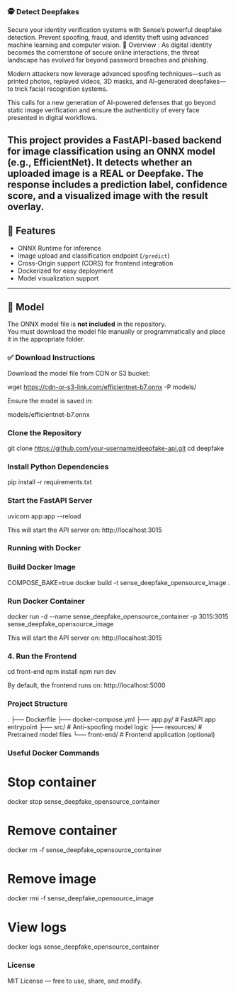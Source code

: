 ### 🕵️ Detect Deepfakes
Secure your identity verification systems with Sense’s powerful deepfake detection. Prevent spoofing, fraud, and identity theft using advanced machine learning and computer vision.
 🧩 Overview : 
As digital identity becomes the cornerstone of secure online interactions, the threat landscape has evolved far beyond password breaches and phishing. 

Modern attackers now leverage advanced spoofing techniques—such as printed photos, replayed videos, 3D masks, and AI-generated deepfakes—to trick facial recognition systems. 

This calls for a new generation of AI-powered defenses that go beyond static image verification and ensure the authenticity of every face presented in digital workflows.

This project provides a FastAPI-based backend for image classification using an ONNX model (e.g., EfficientNet). It detects whether an uploaded image is a REAL or Deepfake. The response includes a prediction label, confidence score, and a visualized image with the result overlay.
---

## 🔧 Features

- ONNX Runtime for inference
- Image upload and classification endpoint (`/predict`)
- Cross-Origin support (CORS) for frontend integration
- Dockerized for easy deployment
- Model visualization support

---

## 🧠 Model

The ONNX model file is **not included** in the repository.  
You must download the model file manually or programmatically and place it in the appropriate folder.

### ✅ Download Instructions

Download the model file from CDN or S3 bucket:

wget https://cdn-or-s3-link.com/efficientnet-b7.onnx -P models/

Ensure the model is saved in:

models/efficientnet-b7.onnx

### Clone the Repository

git clone https://github.com/your-username/deepfake-api.git
cd deepfake

### Install Python Dependencies
pip install -r requirements.txt

### Start the FastAPI Server
uvicorn app:app --reload

This will start the API server on:
http://localhost:3015


### Running with Docker
### Build Docker Image
COMPOSE_BAKE=true docker build -t sense_deepfake_opensource_image .

### Run Docker Container
docker run -d --name sense_deepfake_opensource_container -p 3015:3015 sense_deepfake_opensource_image

This will start the API server on:
http://localhost:3015


### 4. Run the Frontend

cd front-end
npm install
npm run dev

By default, the frontend runs on:
http://localhost:5000


### Project Structure
.
├── Dockerfile
├── docker-compose.yml
├── app.py/              # FastAPI app entrypoint
├── src/                 # Anti-spoofing model logic
├── resources/           # Pretrained model files
└── front-end/           # Frontend application (optional)


### Useful Docker Commands

# Stop container
docker stop sense_deepfake_opensource_container

# Remove container
docker rm -f sense_deepfake_opensource_container

# Remove image
docker rmi -f sense_deepfake_opensource_image

# View logs
docker logs sense_deepfake_opensource_container


### License
MIT License — free to use, share, and modify.


